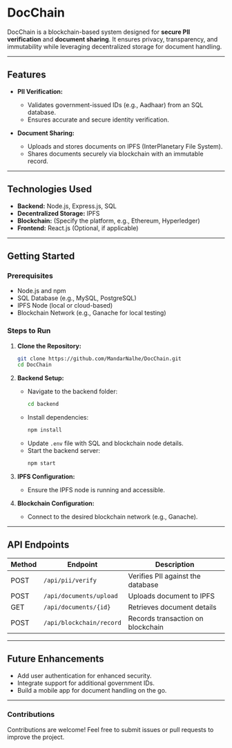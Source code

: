 # **DocChain**

DocChain is a blockchain-based system designed for **secure PII verification** and **document sharing**. It ensures privacy, transparency, and immutability while leveraging decentralized storage for document handling.

---

## **Features**

- **PII Verification:**
  - Validates government-issued IDs (e.g., Aadhaar) from an SQL database.
  - Ensures accurate and secure identity verification.

- **Document Sharing:**
  - Uploads and stores documents on IPFS (InterPlanetary File System).
  - Shares documents securely via blockchain with an immutable record.

---

## **Technologies Used**

- **Backend:** Node.js, Express.js, SQL
- **Decentralized Storage:** IPFS
- **Blockchain:** (Specify the platform, e.g., Ethereum, Hyperledger)
- **Frontend:** React.js (Optional, if applicable)

---

## **Getting Started**

### **Prerequisites**

- Node.js and npm
- SQL Database (e.g., MySQL, PostgreSQL)
- IPFS Node (local or cloud-based)
- Blockchain Network (e.g., Ganache for local testing)

### **Steps to Run**

1. **Clone the Repository:**
   ```bash
   git clone https://github.com/MandarNalhe/DocChain.git
   cd DocChain
   ```

2. **Backend Setup:**
   - Navigate to the backend folder:
     ```bash
     cd backend
     ```
   - Install dependencies:
     ```bash
     npm install
     ```
   - Update `.env` file with SQL and blockchain node details.
   - Start the backend server:
     ```bash
     npm start
     ```

3. **IPFS Configuration:**
   - Ensure the IPFS node is running and accessible.

4. **Blockchain Configuration:**
   - Connect to the desired blockchain network (e.g., Ganache).

---

## **API Endpoints**

| Method | Endpoint                  | Description                      |
|--------|---------------------------|----------------------------------|
| POST   | `/api/pii/verify`         | Verifies PII against the database |
| POST   | `/api/documents/upload`  | Uploads document to IPFS         |
| GET    | `/api/documents/{id}`     | Retrieves document details       |
| POST   | `/api/blockchain/record` | Records transaction on blockchain |

---

## **Future Enhancements**

- Add user authentication for enhanced security.
- Integrate support for additional government IDs.
- Build a mobile app for document handling on the go.

---

### **Contributions**

Contributions are welcome! Feel free to submit issues or pull requests to improve the project.
